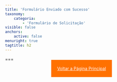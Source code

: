 ```yaml
---
title: 'Formulário Enviado com Sucesso'
taxonomy:
    categoria:
        - 'Formulário de Solicitação'
visible: false
anchors:
    active: false
menuright: true
tagtitle: h2
---
```


===
<div class="form-sucess">
<center><a class="btn btn-primary" href="/" role="button" type="submit" style="padding: 20px;background: #FF7100; margin: 20px 20px;color: #fff;">Voltar a Página Principal</a></center>
</div>